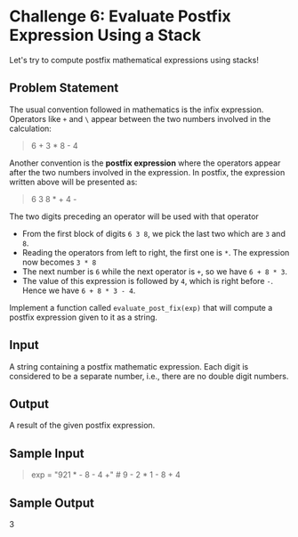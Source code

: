 # Challenge 6: Evaluate Postfix Expression Using a Stack

Let's try to compute postfix mathematical expressions using stacks!

## Problem Statement

The usual convention followed in mathematics is the infix expression. Operators like `+` and `\` appear between the two numbers involved in the calculation:

> 6 + 3 \* 8 - 4

Another convention is the **postfix expression** where the operators appear after the two numbers involved in the expression. In postfix, the expression written above will be presented as:

> 6 3 8 \* + 4 -

The two digits preceding an operator will be used with that operator

- From the first block of digits `6 3 8`, we pick the last two which are `3` and `8`.
- Reading the operators from left to right, the first one is `*`. The expression now becomes `3 * 8`
- The next number is `6` while the next operator is `+`, so we have `6 + 8 * 3`.
- The value of this expression is followed by `4`, which is right before `-`. Hence we have `6 + 8 * 3 - 4`.

Implement a function called `evaluate_post_fix(exp)` that will compute a postfix expression given to it as a string.

## Input

A string containing a postfix mathematic expression. Each digit is considered to be a separate number, i.e., there are no double digit numbers.

## Output

A result of the given postfix expression.

## Sample Input

> exp = "921 \* - 8 - 4 +" # 9 - 2 \* 1 - 8 + 4

## Sample Output

3
